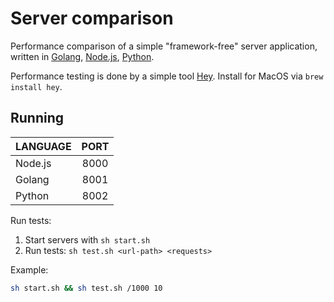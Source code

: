 # Server comparison

Performance comparison of a simple "framework-free" server application, written in 
[Golang](https://golang.org/), 
[Node.js](https://nodejs.org/en/),
[Python](https://www.python.org/).

Performance testing is done by a simple tool [Hey](https://github.com/rakyll/hey).
Install for MacOS via `brew install hey`.

## Running

| LANGUAGE   |      PORT    |
|----------|:-------------:|
| Node.js |  8000 |
| Golang |    8001  |
| Python | 8002 |

Run tests:
1. Start servers with `sh start.sh`
2. Run tests: `sh test.sh <url-path> <requests>`

Example:
```bash
sh start.sh && sh test.sh /1000 10
```